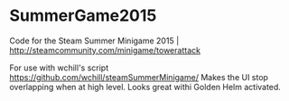 # SummerGame2015
Code for the Steam Summer Minigame 2015 | http://steamcommunity.com/minigame/towerattack


For use with wchill's script https://github.com/wchill/steamSummerMinigame/
Makes the UI stop overlapping when at high level. Looks great withi Golden Helm activated.
